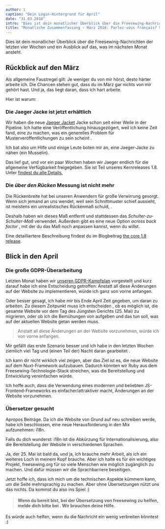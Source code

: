 ```yaml
---
author: 1
caption: "Dein Login-Hintergrund für April"
date: "31.03.2018"
intro: "Dies ist dein monatlicher Überblick über die Freesewing-Nachrichten der letzten vier Wochen und ein Ausblick auf das, was im nächsten Monat ansteht."
title: "Monatliche Zusammenfassung - März 2018: Parlez-vous français? Sprichst du Deutsch? ¿Hablas español? 你會說中文嗎？"
---
```


Dies ist dein monatlicher Überblick über die Freesewing-Nachrichten der letzten vier Wochen und ein Ausblick auf das, was im nächsten Monat ansteht.

## Rückblick auf den März

Als allgemeine Faustregel gilt: Je weniger du von mir hörst, desto härter arbeite ich. Die Chancen stehen gut, dass du im März gar nichts von mir gehört hast. Und ja, das liegt daran, dass ich hart arbeite.

Hier ist warum:

### Die Jaeger Jacke ist jetzt erhältlich

Wir haben die neue [Jaeger Jacket](/patterns/jaeger) Jacke schon seit einer Weile in der Pipeline. Ich hatte eine Veröffentlichung hinausgezögert, weil ich keine Zeit fand, eine zu machen, was ein generelles Problem für Musterveröffentlichungen zu sein scheint .

Ich bat also um Hilfe und einige Leute boten mir an, eine Jaeger-Jacke zu nähen (ein Musselin).

Das lief gut, und vor ein paar Wochen haben wir Jaeger endlich für die allgemeine Verfügbarkeit freigegeben. Sie ist Teil unseres Kernreleases 1.8. Unter [findest du alle Details.](/blog/core-1.8-jaeger-across-back/)

### Die *über den Rücken* Messung ist nicht mehr

Die Rückenbreite hat bei unseren Anwendern für große Verwirrung gesorgt. Wenn sich jemand an uns wendet, weil sein Schnittmuster schief aussieht, ist meistens ein unrealistisches Rückenmaß schuld, .

Deshalb haben wir dieses Maß entfernt und stattdessen das *Schulter-zu-Schulter-Maß* verwendet. Außerdem gibt es eine neue Option *across back factor* , mit der du das Maß noch anpassen kannst, wenn du willst.

Eine detailliertere Beschreibung findest du im Blogbeitrag [the core 1.8 release](/blog/core-1.8-jaeger-across-back/).

## Blick in den April

### Die große GDPR-Überarbeitung

Letzten Monat haben wir [unseren GDPR-Kampfplan](/blog/gdpr-plan/) vorgestellt und kurz darauf habe ich eine Entscheidung getroffen: Anstatt all diese Änderungen auf der Website zu implementieren, würde ich ganz von vorne anfangen.

Oder besser gesagt, ich habe mir bis Ende April Zeit gegeben, um daran zu arbeiten. Zu diesem Zeitpunkt muss ich entscheiden , ob es möglich ist, die gesamte Website vor dem Tag des Jüngsten Gerichts (25. Mai) zu migrieren, oder ob ich die Bemühungen von aufgeben und das tun soll, was auf der aktuellen Website getan werden muss.
> Anstatt all diese Änderungen an der Website vorzunehmen, würde ich von vorne anfangen.

Mir gefällt das erste Szenario besser und ich habe in den letzten Wochen ziemlich viel Tag und (einen Teil der) Nacht daran gearbeitet .

Ich kann dir nicht wirklich viel zeigen, aber das Ziel ist es, die neue Website auf dem Nuxt-Framework [](https://nuxtjs.org/)aufzubauen. Dadurch könnten wir Ruby aus dem Freesewing-Technologie-Stack streichen, was die Bereitstellung und Entwicklung vereinfachen würde.

Ich hoffe auch, dass die Verwendung eines modernen und beliebten JS-Frontend-Frameworks es einfacher/attraktiver macht, Änderungen an der Website vorzunehmen.

### Übersetzer gesucht

Apropos Beiträge. Da ich die Website von Grund auf neu schreiben werde, habe ich beschlossen, eine neue Herausforderung in den Mix aufzunehmen: i18n.

Falls du dich wunderst: i18n ist die Abkürzung für Internationalisierung, also die Bereitstellung der Website in verschiedenen Sprachen.

Ja, der 25. Mai ist bald da, und ja, ich brauche mehr Arbeit, als ich ein weiteres Loch in meinem Kopf brauche. Aber ich halte es für ein wichtiges Projekt, freesewing.org für so viele Menschen wie möglich zugänglich zu machen. Und dafür müssen wir die Sprachbarriere beseitigen.

Jetzt hoffe ich, dass ich mich um die technischen Aspekte kümmern kann, um die Seite mehrsprachig zu machen. Aber ohne Übersetzungen nützt uns das nichts. Da kommst du also ins Spiel :)

> #### Wenn du bereit bist, bei der Übersetzung von freesewing zu helfen, melde dich bitte bei [](/contact). Wir brauchen deine Hilfe.

Es würde auch helfen, wenn du die Nachricht ein wenig verbreiten könntest :)



